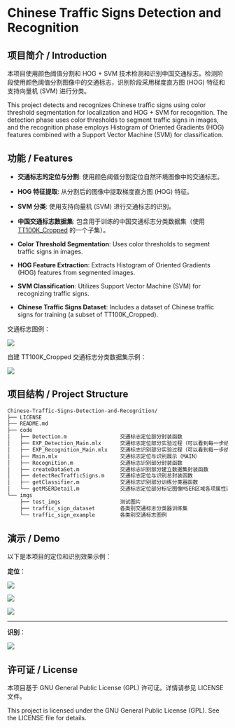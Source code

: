 # Chinese Traffic Signs Detection and Recognition

## 项目简介 / Introduction

本项目使用颜色阈值分割和 HOG + SVM 技术检测和识别中国交通标志。检测阶段使用颜色阈值分割图像中的交通标志，识别阶段采用梯度直方图 (HOG) 特征和支持向量机 (SVM) 进行分类。

This project detects and recognizes Chinese traffic signs using color threshold segmentation for localization and HOG + SVM for recognition. The detection phase uses color thresholds to segment traffic signs in images, and the recognition phase employs Histogram of Oriented Gradients (HOG) features combined with a Support Vector Machine (SVM) for classification.

## 功能 / Features

- **交通标志的定位与分割**: 使用颜色阈值分割定位自然环境图像中的交通标志。

- **HOG 特征提取**: 从分割后的图像中提取梯度直方图 (HOG) 特征。

- **SVM 分类**: 使用支持向量机 (SVM) 进行交通标志的识别。

- **中国交通标志数据集**: 包含用于训练的中国交通标志分类数据集（使用 [TT100K_Cropped](https://github.com/oixel64/TT100K_Cropped) 的一个子集）。

- **Color Threshold Segmentation**: Uses color thresholds to segment traffic signs in images.

- **HOG Feature Extraction**: Extracts Histogram of Oriented Gradients (HOG) features from segmented images.

- **SVM Classification**: Utilizes Support Vector Machine (SVM) for recognizing traffic signs.

- **Chinese Traffic Signs Dataset**: Includes a dataset of Chinese traffic signs for training (a subset of TT100K_Cropped).

交通标志图例：

![](./pic/bz1.png)

自建 TT100K_Cropped 交通标志分类数据集示例：

![](./pic/bz2.png)

## 项目结构 / Project Structure

```bash
Chinese-Traffic-Signs-Detection-and-Recognition/
├── LICENSE
├── README.md
├── code
│   ├── Detection.m                 交通标志定位部分封装函数
│   ├── EXP_Detection_Main.mlx      交通标志定位部分实验过程（可以看到每一步结果）
│   ├── EXP_Recognition_Main.mlx    交通标志识别部分实验过程（可以看到每一步结果）
│   ├── Main.mlx                    交通标志定位与识别展示（MAIN）
│   ├── Recognition.m               交通标志识别部分封装函数
│   ├── createDataSet.m             交通标志识别部分建立数据集封装函数
│   ├── detectRecTrafficSigns.m     交通标志定位与识别总封装函数
│   ├── getClassifier.m             交通标志识别部分训练分类器函数
│   └── getMSERDetail.m             交通标志定位部分标记图像MSER区域各项属性函数(调试用)
└── imgs                            
    ├── test_imgs                   测试图片
    ├── traffic_sign_dataset        各类别交通标志分类器训练集
    └── traffic_sign_example        各类别交通标志图例
```

## 演示 / Demo

以下是本项目的定位和识别效果示例：

**定位**：

![](./pic/dw1.png)

![](./pic/dw2.png)

![](./pic/dw3.png)

----------------

**识别**：

![](./pic/bz3.png)

## 许可证 / License

本项目基于 GNU General Public License (GPL) 许可证。详情请参见 LICENSE 文件。

This project is licensed under the GNU General Public License (GPL). See the LICENSE file for details.
